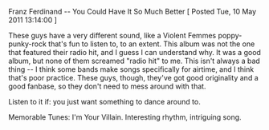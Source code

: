 Franz Ferdinand -- You Could Have It So Much Better
[ Posted Tue, 10 May 2011 13:14:00 ]

These guys have a very different sound, like a Violent Femmes poppy-punky-rock that's fun to listen to, to an extent. This album was not the one that featured their radio hit, and I guess I can understand why. It was a good album, but none of them screamed "radio hit" to me. This isn't always a bad thing -- I think some bands make songs specifically for airtime, and I think that's poor practice. These guys, though, they've got good originality and a good fanbase, so they don't need to mess around with that.

Listen to it if: you just want something to dance around to.

Memorable Tunes: I'm Your Villain. Interesting rhythm, intriguing song.
